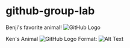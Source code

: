 # github-group-lab

Benji's favorite animal!
![GitHub Logo](https://cdn.britannica.com/79/191679-050-C7114D2B/Adult-capybara.jpg)

Ken's Animal
![GitHub Logo](https://travel.mqcdn.com/mapquest/travel/wp-content/uploads/2013/06/GettyImages-125335389-scaled.jpg)
Format: ![Alt Text](url)
